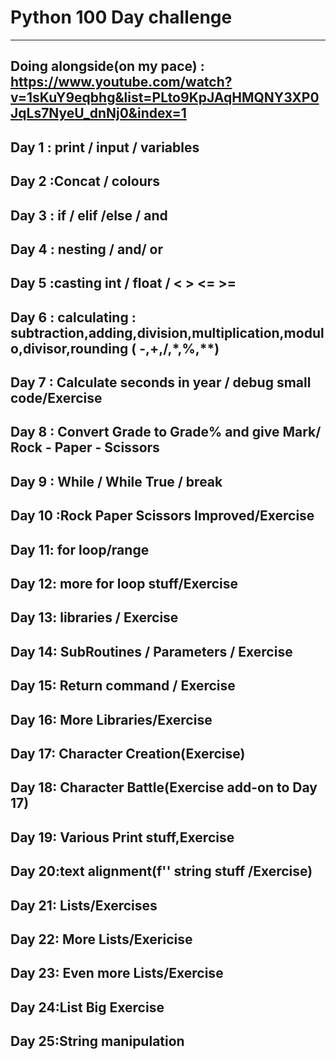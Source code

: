 # Python 100 Day challenge
---------------------------------
Doing alongside(on my pace) : https://www.youtube.com/watch?v=1sKuY9eqbhg&list=PLto9KpJAqHMQNY3XP0JqLs7NyeU_dnNj0&index=1
---------------------------------
Day 1 : print /  input / variables
---------------------------------
Day 2 :Concat / colours
---------------------------------
Day 3 : if / elif /else / and 
---------------------------------
Day 4 : nesting / and/ or 
---------------------------------
Day 5 :casting     int / float / <  >  <=  >=
---------------------------------
Day 6 : calculating : subtraction,adding,division,multiplication,modulo,divisor,rounding ( -,+,/,*,%,**)
---------------------------------
Day 7 : Calculate seconds in year / debug small code/Exercise
---------------------------------
Day 8 : Convert Grade to Grade% and give Mark/ Rock - Paper - Scissors
---------------------------------
Day 9 : While / While True / break
---------------------------------
Day 10 :Rock Paper Scissors Improved/Exercise
---------------------------------
Day 11: for loop/range
---------------------------------
Day 12: more for loop stuff/Exercise
---------------------------------
Day 13: libraries / Exercise
---------------------------------
Day 14: SubRoutines / Parameters / Exercise
---------------------------------
Day 15: Return command / Exercise
---------------------------------
Day 16: More Libraries/Exercise
---------------------------------
Day 17: Character Creation(Exercise)
---------------------------------
Day 18: Character Battle(Exercise add-on to Day 17)
---------------------------------
Day 19: Various Print stuff,Exercise
---------------------------------
Day 20:text alignment(f'' string stuff /Exercise)
---------------------------------
Day 21: Lists/Exercises
---------------------------------
Day 22: More Lists/Exericise
---------------------------------
Day 23: Even more Lists/Exercise
---------------------------------
Day 24:List Big Exercise
---------------------------------
Day 25:String manipulation
---------------------------------
